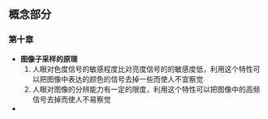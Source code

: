 
## 概念部分

### 第十章

- **图像子采样的原理**
	1. 人眼对色度信号的敏感程度比对亮度信号的的敏感度低，利用这个特性可以把图像中表达的颜色的信号去掉一些而使人不宜察觉
	2. 人眼对图像的分辨能力有一定的限度，利用这个特性可以把图像中的高频信号去掉而使人不易察觉
- 


